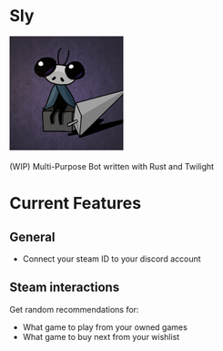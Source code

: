 # Sly
<img src="https://github.com/QKharma/Sly/blob/main/img/icon.png" alt="drawing" width="200"/>\
\
(WIP) Multi-Purpose Bot written with Rust and Twilight

# Current Features
## General
* Connect your steam ID to your discord account
## Steam interactions
Get random recommendations for:
* What game to play from your owned games
* What game to buy next from your wishlist
